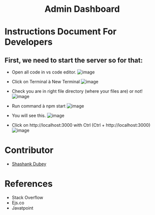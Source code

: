 <h1 align="center">Admin Dashboard</h1>

# Instructions Document For Developers 

## First, we need to start the server so for that: 

- Open all code in vs code editor. 
  ![image](https://user-images.githubusercontent.com/101566598/236301000-5b3404c9-fb54-4834-a240-6533249b0ffc.png)

- Click on Terminal à New Terminal 
  ![image](https://user-images.githubusercontent.com/101566598/236301156-44168f8f-fbe1-4537-93eb-b02f79cb97c2.png)

- Check you are in right file directory (where your files are) or not! 
  ![image](https://user-images.githubusercontent.com/101566598/236301368-f7e9abe1-e378-4d9e-8784-c229c45bed01.png)
  
- Run command à npm start 
  ![image](https://user-images.githubusercontent.com/101566598/236301503-050f357d-ccbd-4778-975d-5a3bcabf020c.png)

- You will see this. 
  ![image](https://user-images.githubusercontent.com/101566598/236301579-3e681d2c-abfd-4987-a087-8bbf0d9ce2b1.png)

- Click on http://localhost:3000 with Ctrl (Ctrl + http://localhost:3000) 
  ![image](https://user-images.githubusercontent.com/101566598/236301695-d316667f-2434-4528-a266-cf414473ca94.png)

# Contributor
  - [Shashank Dubey](https://www.github.com/shashankdofficial)

# References
- Stack Overflow 
- Ejs.co 
- Javatpoint 
